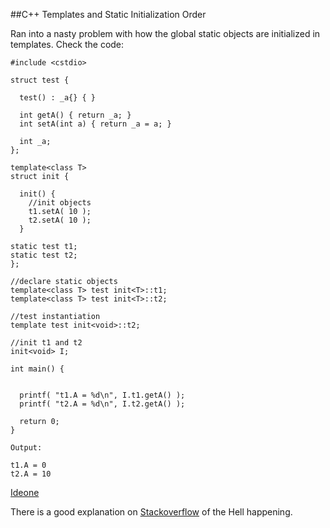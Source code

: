
##C++ Templates and Static Initialization Order

  Ran into a nasty problem with how the global static objects are initialized in templates.
  Check the code:


    #include <cstdio>
    
    struct test {
    
      test() : _a{} { }
      
      int getA() { return _a; }
      int setA(int a) { return _a = a; }
    
      int _a; 
    };
    
    template<class T>
    struct init {
      
      init() {
        //init objects
        t1.setA( 10 );
        t2.setA( 10 );
      } 
      
    static test t1;
    static test t2;
    };
    
    //declare static objects
    template<class T> test init<T>::t1;
    template<class T> test init<T>::t2;
    
    //test instantiation
    template test init<void>::t2;
    
    //init t1 and t2
    init<void> I;
    
    int main() {
      
    
      printf( "t1.A = %d\n", I.t1.getA() );
      printf( "t2.A = %d\n", I.t2.getA() );
      
      return 0;
    }
    
    Output:
    
    t1.A = 0
    t2.A = 10

  [Ideone](http://ideone.com/P02SbL)


  There is a good explanation on [Stackoverflow][1] of the Hell happening.


  [1]: http://stackoverflow.com/questions/1819131/c-static-member-initalization-template-fun-inside



